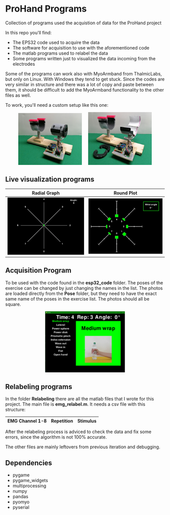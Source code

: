 # ProHand Programs
Collection of programs used the acquistion of data for the ProHand project

In this repo you'll find:
  - The EPS32 code used to acquire the data
  - The software for acquisition to use with the aforementioned code
  - The matlab programs used to relabel the data
  - Some programs written just to visualized the data incoming from the electrodes

Some of the programs can work also with MyoArmband from ThalmicLabs, but only on Linux. With Windows they tend to get stuck.
Since the codes are very similar in structure and there was a lot of copy and paste between them, it should be difficult to add the MyoArmband functionality to the other files as well.

To work, you'll need a custom setup like this one:
<p align="middle">
  <img src="https://github.com/SartoratoGiulio/ProHand_Programs/blob/main/readme_img/setup1.jpg" width=40% height=40%>
  &nbsp; &nbsp;
  <img src="https://github.com/SartoratoGiulio/ProHand_Programs/blob/main/readme_img/setup2.jpg" width=40% height=40%>
</p>

## Live visualization programs
 Radial Graph | Round Plot
 :---------:|:----------:
![Radial Graph](https://github.com/SartoratoGiulio/ProHand_Programs/blob/main/readme_img/radial_graph.gif) | ![Round Plot](https://github.com/SartoratoGiulio/ProHand_Programs/blob/main/readme_img/round_graph.gif)

## Acquisition Program
To be used with the code found in the **esp32_code** folder.
The poses of the exercise can be changed by just changing the names in the list. The photos are loaded directly from the **Pose** folder, but they need to have the exact same name of the poses in the exercise list. The photos should all be square.
<p align="center">
  <img src="https://github.com/SartoratoGiulio/ProHand_Programs/blob/main/readme_img/pose_display.PNG" width=50% height=50%>
</p>

## Relabeling programs
In the folder **Relabeling** there are all the matlab files that I wrote for this project. The main file is **emg_relabel.m**. It needs a csv file with this structure:

EMG Channel 1-8| Repetition | Stimulus
:--:|:--:|:--:

After the relabeling process is adviced to check the data and fix some errors, since the algorithm is not 100% accurate.

The other files are mainly leftovers from previous iteration and debugging.

## Dependencies
 - pygame
 - pygame_widgets
 - multiprocessing
 - numpy
 - pandas
 - pyomyo
 - pyserial
